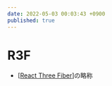 ```yaml
---
date: 2022-05-03 00:03:43 +0900
published: true
---
```


# R3F

- [[React Three Fiber]]の略称

[//begin]: # "Autogenerated link references for markdown compatibility"
[React Three Fiber]: <React Three Fiber> "React Three Fiber"
[//end]: # "Autogenerated link references"